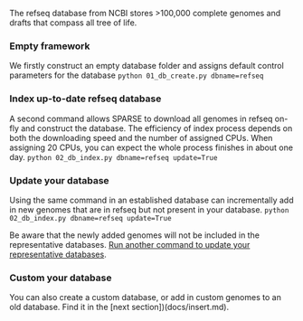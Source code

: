 The refseq database from NCBI stores >100,000 complete genomes and drafts that compass all tree of life. 
### Empty framework
We firstly construct an empty database folder and assigns default control parameters for the database
`python 01_db_create.py dbname=refseq`

### Index up-to-date refseq database
A second command allows SPARSE to download all genomes in refseq on-fly and construct the database. The efficiency of index process depends on both the downloading speed and the number of assigned CPUs. When assigning 20 CPUs, you can expect the whole process finishes in about one day. 
`python 02_db_index.py dbname=refseq update=True`

### Update your database
Using the same command in an established database can incrementally add in new genomes that are in refseq but not present in your database. 
`python 02_db_index.py dbname=refseq update=True`

Be aware that the newly added genomes will not be included in the representative databases. [Run another command to update your representative databases](docs/representative.md).

### Custom your database
You can also create a custom database, or add in custom genomes to an old database. Find it in the [next section])(docs/insert.md).
